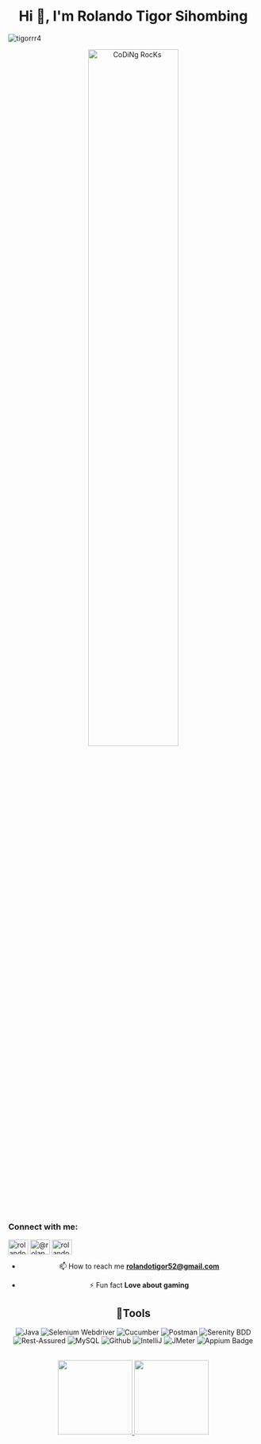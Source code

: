 <h1 align="center">Hi 👋, I'm Rolando Tigor Sihombing</h1>

<p align="left"> <img src="https://komarev.com/ghpvc/?username=tigorrr4&label=Profile%20views&color=0e75b6&style=flat" alt="tigorrr4" /> </p>


<div align="center" width="50">

<img src="https://github.com/SP-XD/SP-XD/blob/main/images/dev-working_rounded.gif?raw=true" href="https://github.com/sp-xd" alt="CoDiNg RocKs"  width="60%"/><br> 






<h3 align="left">Connect with me:</h3>
<p align="left">
<a href="https://linkedin.com/in/rolando-tigor-b02565173" target="blank"><img align="center" src="https://raw.githubusercontent.com/rahuldkjain/github-profile-readme-generator/master/src/images/icons/Social/linked-in-alt.svg" alt="rolando-tigor-b02565173" height="30" width="40" /></a>
<a href="https://instagram.com/@rolandotigorrr" target="blank"><img align="center" src="https://raw.githubusercontent.com/rahuldkjain/github-profile-readme-generator/master/src/images/icons/Social/instagram.svg" alt="@rolandotigorrr" height="30" width="40" /></a>
<a href="https://discord.gg/rolandotigor #1428" target="blank"><img align="center" src="https://raw.githubusercontent.com/rahuldkjain/github-profile-readme-generator/master/src/images/icons/Social/discord.svg" alt="rolandotigor #1428" height="30" width="40" /></a>
</p>

- 📫 How to reach me **rolandotigor52@gmail.com**

- ⚡ Fun fact **Love about gaming**

## 🔨Tools
![Java](https://img.shields.io/badge/Java-ED8B00?style=for-the-badge&logo=java&logoColor=white)
![Selenium Webdriver](https://img.shields.io/badge/-selenium-181717?style=for-the-badge&logo=selenium)
![Cucumber](https://img.shields.io/badge/-cucumber-181717?style=for-the-badge&logo=cucumber)
![Postman](https://img.shields.io/badge/-postman-181717?style=for-the-badge&logo=postman)
![Serenity BDD](https://img.shields.io/badge/-serenitybdd-181717?style=for-the-badge&logo=serenitybdd)
![Rest-Assured](https://img.shields.io/badge/-restassured-000000?style=for-the-badge&logo=restassured)
![MySQL](https://img.shields.io/badge/-mysql-181717?style=for-the-badge&logo=mysql)
![Github](https://img.shields.io/badge/GitHub-100000?style=for-the-badge&logo=github&logoColor=white)
![IntelliJ](https://img.shields.io/badge/IntelliJ-000000.svg?style=for-the-badge&logo=intellij-idea&logoColor=white)
![JMeter](https://img.shields.io/badge/-jmeter-000000?style=for-the-badge&logo=jmeter)
![Appium Badge](https://img.shields.io/badge/Appium-EE376D?logo=appium&logoColor=fff&style=for-the-badge)

<br/>
<div align="center">
<a href="https://github.com/tigorrr4">
  <img height="150em" src="https://github-readme-stats-eight-theta.vercel.app/api?username=tigorrr4&show_icons=true&theme=algolia&include_all_commits=true&count_private=true"/>
  <img height="150em" src="https://github-readme-stats-eight-theta.vercel.app/api/top-langs/?username=tigorrr4&layout=compact&langs_count=8&theme=algolia"/>
</a>
</div> 
